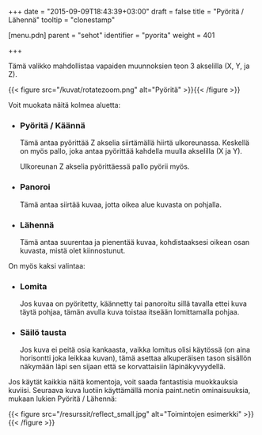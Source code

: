 +++
date = "2015-09-09T18:43:39+03:00"
draft = false
title = "Pyöritä / Lähennä"
tooltip = "clonestamp"

[menu.pdn]
    parent = "sehot"
    identifier = "pyorita"
    weight = 401

+++

Tämä valikko mahdollistaa vapaiden muunnoksien teon 3 akselilla (X, Y, ja Z).

{{< figure src="/kuvat/rotatezoom.png" alt="Pyöritä" >}}{{< /figure >}}

Voit muokata näitä kolmea aluetta:

* ### Pyöritä / Käännä

    Tämä antaa pyörittää Z akselia siirtämällä hiirtä ulkoreunassa. Keskellä on myös pallo, joka antaa pyörittää kahdella muulla akselilla (X ja Y).

    Ulkoreunan Z akselia pyörittäessä pallo pyörii myös.

* ### Panoroi

    Tämä antaa siirtää kuvaa, jotta oikea alue kuvasta on pohjalla.

* ### Lähennä

    Tämä antaa suurentaa ja pienentää kuvaa, kohdistaaksesi oikean osan kuvasta, mistä olet kiinnostunut.

On myös kaksi valintaa:

* ### Lomita

    Jos kuvaa on pyöritetty, käännetty tai panoroitu sillä tavalla ettei kuva täytä pohjaa, tämän avulla kuva toistaa itseään lomittamalla pohjaa.

* ### Säilö tausta

    Jos kuva ei peitä osia kankaasta, vaikka lomitus olisi käytössä (on aina horisontti joka leikkaa kuvan), tämä asettaa alkuperäisen tason
    sisällön näkymään läpi sen sijaan että se korvattaisiin läpinäkyvyydellä.

Jos käytät kaikkia näitä komentoja, voit saada fantastisia muokkauksia kuviisi. Seuraava kuva luotiin käyttämällä monia paint.netin ominaisuuksia,
mukaan lukien Pyöritä / Lähennä:

{{< figure src="/resurssit/reflect_small.jpg" alt="Toimintojen esimerkki" >}}{{< /figure >}}
